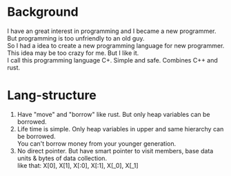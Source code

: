 # Background #

I have an great interest in programming and I became a new programmer.  
But programming is too unfriendly to an old guy.  
So I had a idea to create a new programming language for new programmer.  
This idea may be too crazy for me. But I like it.  
I call this programming language C+. Simple and safe. Combines C++ and rust.  
# Lang-structure #

1. Have "move" and "borrow" like rust. But only heap variables can be borrowed.  
2. Life time is simple. Only heap variables in upper and same hierarchy can be borrowed.  
   You can't borrow money from your younger generation.  
3. No direct pointer. But have smart pointer to visit members, base data units & bytes of data collection.  
   like that: X[0], X[1], X[:0], X[:1], X[_0], X[_1]

